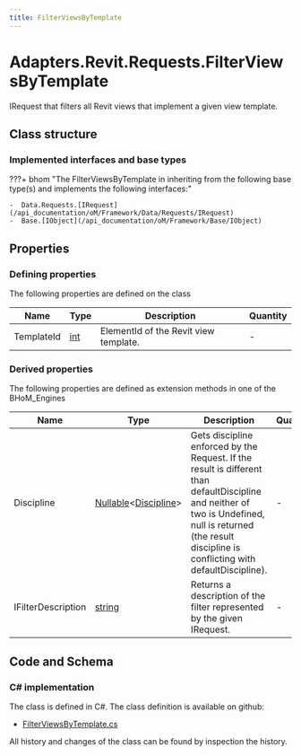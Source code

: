 ```yaml
---
title: FilterViewsByTemplate
---
```


# Adapters.Revit.Requests.FilterViewsByTemplate

IRequest that filters all Revit views that implement a given view template.

## Class structure

### Implemented interfaces and base types

???+ bhom "The FilterViewsByTemplate in inheriting from the following base type(s) and implements the following interfaces:"

    -  Data.Requests.[IRequest](/api_documentation/oM/Framework/Data/Requests/IRequest)
    -  Base.[IObject](/api_documentation/oM/Framework/Base/IObject)


## Properties



### Defining properties

The following properties are defined on the class

| Name             | Type             | Description      | Quantity         |
|------------------|------------------|------------------|------------------|
| TemplateId | [int](https://learn.microsoft.com/en-us/dotnet/api/System.Int32?view=netstandard-2.0) | ElementId of the Revit view template. | - |


### Derived properties

The following properties are defined as extension methods in one of the BHoM_Engines

| Name             | Type             | Description      | Quantity         | Engine           |
|------------------|------------------|------------------|------------------|------------------|
| Discipline | [Nullable](https://learn.microsoft.com/en-us/dotnet/api/System.Nullable-1?view=netstandard-2.0)&lt;[Discipline](/api_documentation/oM/Adapter/Adapters/Revit/Enums/Discipline)&gt; | Gets discipline enforced by the Request. If the result is different than defaultDiscipline and neither of two is Undefined, null is returned (the result discipline is conflicting with defaultDiscipline). | - | Revit_Engine |
| IFilterDescription | [string](https://learn.microsoft.com/en-us/dotnet/api/System.String?view=netstandard-2.0) | Returns a description of the filter represented by the given IRequest. | - | Revit_Engine |


## Code and Schema

### C# implementation

The class is defined in C#. The class definition is available on github:

- [FilterViewsByTemplate.cs](https://github.com/BHoM/Revit_Toolkit/blob/develop/Revit_oM/Requests/FilterViewsByTemplate.cs)

All history and changes of the class can be found by inspection the history.
